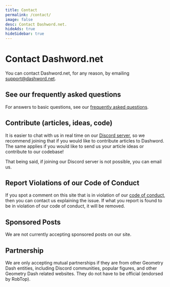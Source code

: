 ```yaml
---
title: Contact
permalink: /contact/
image: false
desc: Contact Dashword.net.
hideAds: true
hideSidebar: true
---
```


<h1>Contact Dashword.net</h1>

<p>You can contact Dashword.net, for any reason, by emailing <a href="mailto:support@dashword.net">support@dashword.net</a>.</p>

## See our frequently asked questions

For answers to basic questions, see our [frequently asked questions](/faq/).

## Contribute (articles, ideas, code)

It is easier to chat with us in real time on our [Discord server](https://discord.gg/SqZuGCpHMm), so we recommend joining that if you would like to contribute articles to Dashword. The same applies if you would like to send us your article ideas or contribute to our codebase!

That being said, if joining our Discord server is not possible, you can email us.

## Report Violations of our Code of Conduct

If you spot a comment on this site that is in violation of our [code of conduct](/code-of-conduct/), then you can contact us explaining the issue. If what you report is found to be in violation of our code of conduct, it will be removed.

## Sponsored Posts

We are not currently accepting sponsored posts on our site.

## Partnership

We are only accepting mutual partnerships if they are from other Geometry Dash entities, including Discord communities, popular figures, and other Geometry Dash related websites. They do not have to be official (endorsed by RobTop).
